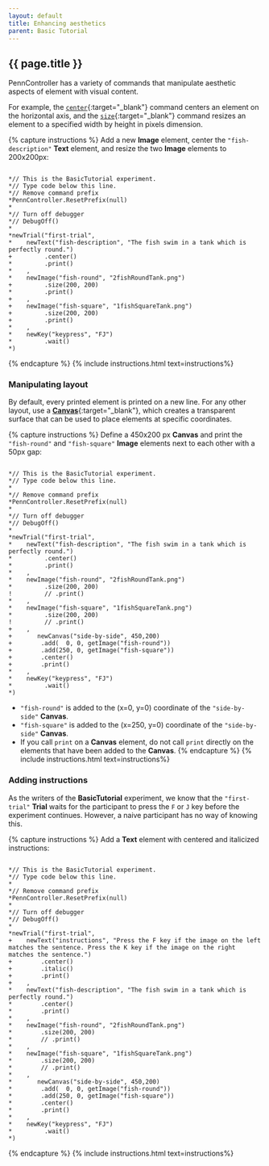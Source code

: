 ```yaml
---
layout: default
title: Enhancing aesthetics
parent: Basic Tutorial
---
```


## {{ page.title }}

PennController has a variety of commands that manipulate aesthetic aspects of element with visual content. 

For example, the [`center`]({{site.baseurl}}/docs/action-commands/standard-center){:target="_blank"} command centers an element on the horizontal axis, and the [`size`]({{site.baseurl}}/docs/action-commands/standard-size){:target="_blank"} command resizes an element to a specified width by height in pixels dimension.

{% capture instructions %}
Add a new **Image** element, center the `"fish-description"` **Text** element, and resize the two **Image** elements to 200x200px:

<pre><code class="language-diff-javascript diff-highlight"> 
*// This is the BasicTutorial experiment.
*// Type code below this line.
*// Remove command prefix
*PennController.ResetPrefix(null)
*
*// Turn off debugger
*// DebugOff()
*
*newTrial("first-trial",
*    newText("fish-description", "The fish swim in a tank which is perfectly round.")
+         .center()
*         .print()
*    ,
*    newImage("fish-round", "2fishRoundTank.png")    
+         .size(200, 200)
*         .print()
+    ,
+    newImage("fish-square", "1fishSquareTank.png")
+         .size(200, 200)
+         .print()
*    ,
*    newKey("keypress", "FJ")
*         .wait()
*)
</code></pre>
{% endcapture %}
{% include instructions.html text=instructions%}

### Manipulating layout

By default, every printed element is printed on a new line. For any other layout, use a [**Canvas**]({{site.baseurl}}/docs/elements/canvas){:target="_blank"}, which creates a transparent surface that can be used to place elements at specific coordinates.

{% capture instructions %}
Define a 450x200 px **Canvas** and print the `"fish-round"` and `"fish-square"` **Image** elements next to each other with a 50px gap:

<pre><code class="language-diff-javascript diff-highlight"> 
*// This is the BasicTutorial experiment.
*// Type code below this line.
*
*// Remove command prefix
*PennController.ResetPrefix(null)
*
*// Turn off debugger
*// DebugOff()
*
*newTrial("first-trial",
*    newText("fish-description", "The fish swim in a tank which is perfectly round.")
*         .center()
*         .print()
*    ,
*    newImage("fish-round", "2fishRoundTank.png")    
*         .size(200, 200)
!         // .print()
*    ,
*    newImage("fish-square", "1fishSquareTank.png")
*         .size(200, 200)
!         // .print()
+    ,   
+   	newCanvas("side-by-side", 450,200)
+        .add(  0, 0, getImage("fish-round"))
+        .add(250, 0, getImage("fish-square"))
+        .center()
+        .print()
*    ,
*    newKey("keypress", "FJ")
*         .wait()
*)
</code></pre>

+ `"fish-round"` is added to the (x=0, y=0) coordinate of the `"side-by-side"` **Canvas**.
+ `"fish-square"` is added to the (x=250, y=0) coordinate of the `"side-by-side"`  **Canvas**.
+ If you call `print` on a **Canvas** element, do not call `print` directly on the elements that have been added to the **Canvas**.
{% endcapture %}
{% include instructions.html text=instructions%}

### Adding instructions

As the writers of the **BasicTutorial** experiment, we know that the `"first-trial"` **Trial** waits for the participant to press the `F` or `J` key before the experiment continues. However, a naive participant has no way of knowing this. 

{% capture instructions %}
Add a **Text** element with centered and italicized instructions:

<pre><code class="language-diff-javascript diff-highlight"> 
*// This is the BasicTutorial experiment.
*// Type code below this line.
*
*// Remove command prefix
*PennController.ResetPrefix(null)
*
*// Turn off debugger
*// DebugOff()
*
*newTrial("first-trial",   
+    newText("instructions", "Press the F key if the image on the left matches the sentence. Press the K key if the image on the right matches the sentence.")
+        .center()
+        .italic()
+        .print()
+    ,
*    newText("fish-description", "The fish swim in a tank which is perfectly round.")
*        .center()
*        .print()
*    ,
*    newImage("fish-round", "2fishRoundTank.png")    
*        .size(200, 200)
*        // .print()
*    ,
*    newImage("fish-square", "1fishSquareTank.png")
*        .size(200, 200)
*        // .print()
*    ,
*   	newCanvas("side-by-side", 450,200)
*        .add(  0, 0, getImage("fish-round"))
*        .add(250, 0, getImage("fish-square"))
*        .center()
*        .print()
*    ,
*    newKey("keypress", "FJ")
*         .wait()
*)
</code></pre>
{% endcapture %}
{% include instructions.html text=instructions%}